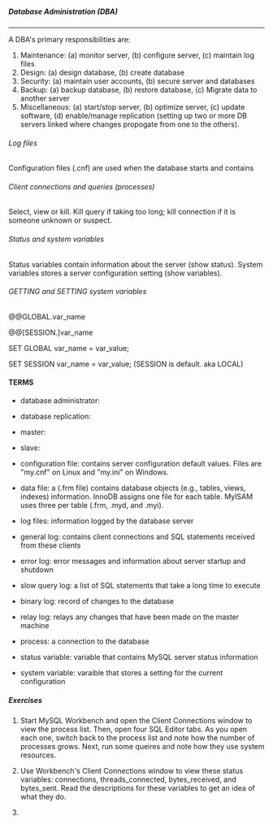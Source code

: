 ##### Database Administration (DBA)
---

A DBA's primary responsibilities are:

1. Maintenance: (a) monitor server, (b) configure server, (c) maintain log files
2. Design: (a) design database, (b) create database
3. Security: (a) maintain user accounts, (b) secure server and databases
4. Backup: (a) backup database, (b) restore database, (c) Migrate data to another server
5. Miscellaneous: (a) start/stop server, (b) optimize server, (c) update software, (d) enable/manage replication (setting up two or more DB servers linked where changes propogate from one to the others).

 
 ###### Log files
 
 Configuration files (.cnf) are used when the database starts and contains 


###### Client connections and queries (processes)

Select, view or kill.  Kill query if taking too long; kill connection if it is someone unknown or suspect.

###### Status and system variables

Status variables contain information about the server (show status).  System variables stores a server configuration setting (show variables). 

###### GETTING and SETTING system variables

@@GLOBAL.var_name

@@[SESSION.]var_name

SET GLOBAL var_name = var_value;

SET SESSION var_name = var_value;  (SESSION is default.  aka LOCAL)


#### TERMS

- database administrator: 

- database replication: 

- master:

- slave:

- configuration file: contains server configuration default values.  Files are "my.cnf" on Linux and "my.ini" on Windows.

- data file: a (.frm file) contains database objects (e.g., tables, views, indexes) information.  InnoDB assigns one file for each table.  MyISAM uses three per table (.frm, .myd, and .myi).

- log files: information logged by the database server

- general log: contains client connections and SQL statements received from these clients

- error log: error messages and information about server startup and shutdown

- slow query log: a list of SQL statements that take a long time to execute

- binary log: record of changes to the database

- relay log: relays any changes that have been made on the master machine

- process: a connection to the database

- status variable: variable that contains MySQL server status information

- system variable: varaible that stores a setting for the current configuration


##### Exercises

1. Start MySQL Workbench and open the Client Connections window to view the process list.  Then, open four SQL Editor tabs.  As you open each one, switch back to the process list and note how the number of processes grows.  Next, run some queires and note how they use system resources.

2. Use Workbench's Client Connections window to view these status variables: connections, threads_connected, bytes_received, and bytes_sent.  Read the descriptions for these variables to get an idea of what they do.

3. 


